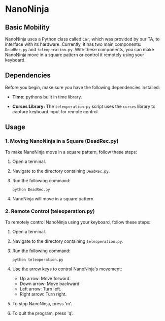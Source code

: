 # NanoNinja

## Basic Mobility

NanoNinja uses a Python class called `Car`, which was provided by our TA, to interface with its hardware. Currently, it has two main components: `DeadRec.py` and `teleoperation.py`. With these components, you can make NanoNinja move in a square pattern or control it remotely using your keyboard.

## Dependencies

Before you begin, make sure you have the following dependencies installed:

- **Time:** pythons built in time library.

- **Curses Library:** The `teleoperation.py` script uses the `curses` library to capture keyboard input for remote control.

## Usage

### 1. Moving NanoNinja in a Square (DeadRec.py)

To make NanoNinja move in a square pattern, follow these steps:

1. Open a terminal.
2. Navigate to the directory containing `DeadRec.py`.
3. Run the following command:

   ```
   python DeadRec.py
   ```

4. NanoNinja will move in a square pattern.

### 2. Remote Control (teleoperation.py)

To remotely control NanoNinja using your keyboard, follow these steps:

1. Open a terminal.
2. Navigate to the directory containing `teleoperation.py`.
3. Run the following command:

   ```
   python teleoperation.py
   ```

4. Use the arrow keys to control NanoNinja's movement:
   - Up arrow: Move forward.
   - Down arrow: Move backward.
   - Left arrow: Turn left.
   - Right arrow: Turn right.

5. To stop NanoNinja, press 'm'.
6. To quit the program, press 'q'.
